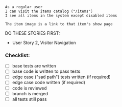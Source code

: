 ```
As a regular user
I can visit the items catalog ("/items")
I see all items in the system except disabled items

The item image is a link to that item's show page
```

DO THESE STORIES FIRST:
- User Story 2, Visitor Navigation

### Checklist:

- [ ] base tests are written
- [ ] base code is written to pass tests
- [ ] edge case ("sad path") tests written (if required)
- [ ] edge case code written (if required)
- [ ] code is reviewed
- [ ] branch is merged
- [ ] all tests still pass

